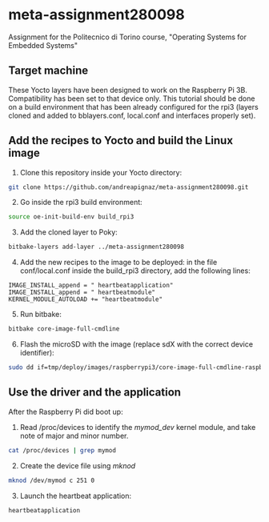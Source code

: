 # meta-assignment280098
Assignment for the Politecnico di Torino course, "Operating Systems for Embedded Systems"

## Target machine
These Yocto layers have been designed to work on the Raspberry Pi 3B. Compatibility has been set to that device only.
This tutorial should be done on a build environment that has been already configured for the rpi3 (layers cloned and added to bblayers.conf, local.conf and interfaces properly set).

## Add the recipes to Yocto and build the Linux image
1. Clone this repository inside your Yocto directory:
```bash
git clone https://github.com/andreapignaz/meta-assignment280098.git
```
2. Go inside the rpi3 build environment:
```bash
source oe-init-build-env build_rpi3
```
3. Add the cloned layer to Poky:
```bash
bitbake-layers add-layer ../meta-assignment280098
```
4. Add the new recipes to the image to be deployed: in the file conf/local.conf inside the build_rpi3 directory, add the following lines:
```
IMAGE_INSTALL_append = " heartbeatapplication"
IMAGE_INSTALL_append = " heartbeatmodule"
KERNEL_MODULE_AUTOLOAD += "heartbeatmodule"
```
5. Run bitbake:
```bash
bitbake core-image-full-cmdline 
```
6. Flash the microSD with the image (replace sdX with the correct device identifier):
```bash
sudo dd if=tmp/deploy/images/raspberrypi3/core-image-full-cmdline-raspberrypi3.rpi-sdimg of=/dev/sdX bs=1M
```

## Use the driver and the application
After the Raspberry Pi did boot up:
1. Read /proc/devices to identify the _mymod\_dev_ kernel module, and take note of major and minor number.
```bash
cat /proc/devices | grep mymod
```
2. Create the device file using _mknod_
```bash
mknod /dev/mymod c 251 0
```
3. Launch the heartbeat application:
```bash
heartbeatapplication
```

